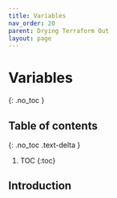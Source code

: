```yaml
---
title: Variables
nav_order: 20
parent: Drying Terraform Out
layout: page
---
```


# Variables
{: .no_toc }

## Table of contents
{: .no_toc .text-delta }

1. TOC
{:toc}

## Introduction

